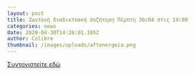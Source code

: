 ```yaml
---
layout: post
title: Ζωντανή διαδικτυακή συζήτηση Πέμπτη 30/04 στις 19:00
categories: news
date: 2020-04-30T14:26:01.105Z
author: Colibre
thumbnail: /images/uploads/aftenergeia.png
---
```

[Συντονιστείτε εδώ](https://www.youtube.com/channel/UCEQrSRKeATV02R9PsTGExqQ/featured)
